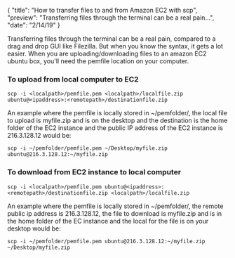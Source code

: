 {
  "title": "How to transfer files to and from Amazon EC2 with scp",
  "preview": "Transferring files through the terminal can be a real pain...",
  "date": "2/14/19"
}

Transferring files through the terminal can be a real pain, compared to a drag and drop GUI like Filezilla.  But when you know the syntax, it gets a lot easier.  When you are uploading/downloading files to an amazon EC2 ubuntu box, you'll need the pemfile location on your computer.

### To upload from local computer to EC2

```scp -i <localpath>/pemfile.pem <localpath>/localfile.zip ubuntu@<ipaddress>:<remotepath>/destinationfile.zip```

An example where the pemfile is locally stored in ~/pemfolder/, the local file to upload is myfile.zip and is on the desktop and the destination is the home folder of the EC2 instance and the public IP address of the EC2 instance is 216.3.128.12 would be:

```scp -i ~/pemfolder/pemfile.pem ~/Desktop/myfile.zip ubuntu@216.3.128.12:~/myfile.zip```

### To download from EC2 instance to local computer

```scp -i <localpath>/pemfile.pem ubuntu@<ipaddress>:<remotepath>/destinationfile.zip <localpath>/localfile.zip```

An example where the pemfile is locally stored in ~/pemfolder/, the remote public ip address is 216.3.128.12, the file to download is myfile.zip and is in the home folder of the EC instance and the local for the file is on your desktop would be:

```scp -i ~/pemfolder/pemfile.pem ubuntu@216.3.128.12:~/myfile.zip ~/Desktop/myfile.zip```
